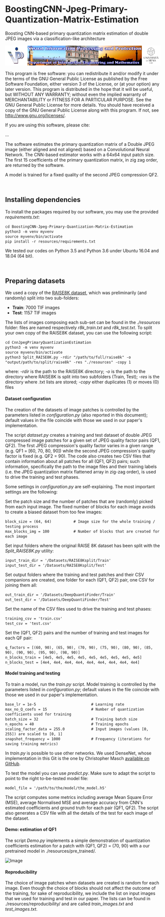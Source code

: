 # BoostingCNN-Jpeg-Primary-Quantization-Matrix-Estimation
Boosting CNN-based primary quantization matrix estimation of double JPEG images via a classification-like architecture

![Image](./resources/vippdiism.png)

This program is free software: you can redistribute it and/or modify it under the terms of the GNU General Public
License as published by the Free Software Foundation, either version 3 of the License, or (at your option) any later
version. This program is distributed in the hope that it will be useful, but WITHOUT ANY WARRANTY; without even the
implied warranty of MERCHANTABILITY or FITNESS FOR A PARTICULAR PURPOSE.  See the GNU General Public License for
more details. You should have received a copy of the GNU General Public License along with this program.
If not, see <http://www.gnu.org/licenses/>.

If you are using this software, please cite:

...
    
The software estimates the primary quantization matrix of a Double JPEG image (either aligned and not aligned) 
based on a Convolutional Neural Network. The CNN-based estimator works with a 64x64 input patch size. 
The first 15 coefficients of the primary quantization matrix, in zig zag order, are returned by the software.

A model is trained for a fixed quality of the second JPEG compression QF2.

<br>

## Installing dependencies

To install the packages required by our software, you may use the provided *requirements.txt*:
```
cd BoostingCNN-Jpeg-Primary-Quantization-Matrix-Estimation
python3 -m venv myvenv
source myvenv/bin/activate
pip install -r resources/requirements.txt
```
We tested our codes on Python 3.5 and Python 3.6 under Ubuntu 16.04 and 18.04 (64 bit).

<br>

## Preparing datasets

We used a copy of the [RAISE8K dataset](http://loki.disi.unitn.it/RAISE/), which was preliminarily 
(and randomly) split into two sub-folders:
* **Train**: 7000 TIF images
* **Test**: 1157 TIF images

The lists of images composing each sub-set can be found in the *./resources* folder: files are named 
respectively *r8k_train.txt* and *r8k_test.txt*. To split your own copy of the RAISE8K dataset, you can use 
the following script:

```
cd CnnJpegPrimaryQuantizationEstimation
python3 -m venv myvenv
source myvenv/bin/activate
python3 Split_RAISE8K.py -rdir "/path/to/full/raise8k" -o "output/path/to/split/raise8k" -res "./resources" -copy 1
```

where: *-rdir* is the path to the RAISE8K directory; *-o* is the path to the directory where RAISE8K is split
into two subfolders (Train, Test); *-res* is the directory where .txt lists are stored; *-copy* either
duplicates (1) or moves (0) files


#### Dataset configuration

The creation of the datasets of image patches is controlled by the parameters listed in *configuration.py* 
(also reported in this document); default values in the file coincide with those we used in our paper's 
implementation.

The script *dataset.py* creates a training and test dataset of double JPEG compressed image patches 
for a given set of JPEG quality factor pairs (QF1, QF2). The first JPEG compression's quality factor 
varies in a given range (e.g. QF1 = [60, 70, 80, 90]) while the second JPEG compression's quality factor is 
fixed (e.g. QF2 = 90). The code also creates two CSV files that contain information about all patches 
for all (QF1, QF2) pairs; such information, specifically the path to the image files and their training labels 
(i.e. the JPEG quantization matrix flattened array in zig-zag order), is used to drive the training and 
test phases.

Some settings in *configuration.py* are self-explaining. The most important settings are the following:

Set the patch size and the number of patches that are (randomly) picked from each input image. The fixed number
of blocks for each image avoids to create a biased dataset from too few images:
```
block_size = (64, 64)          # Image size for the whole training / testing process
max_blocks_img = 100           # Number of blocks that are created for each image
```
Set input folders where the original RAISE 8K dataset has been split with the *Split_RAISE8K.py* utility:
```
input_train_dir = '/Datasets/RAISE8Ksplit/Train'
input_test_dir = '/Datasets/RAISE8Ksplit/Test'
```
Set output folders where the training and test patches and their CSV companions are created, one folder
for each (QF1, QF2) pair, one CSV for joining them all:
```
out_train_dir = '/Datasets/DeepQuantiFinder/Train'
out_test_dir = '/Datasets/DeepQuantiFinder/Test'
```
Set the name of the CSV files used to drive the training and test phases:
```
training_csv = 'train.csv'
test_csv = 'test.csv'
```
Set the (QF1, QF2) pairs and the number of training and test images for each QF pair:
```
q_factors = [(60, 90), (65, 90), (70, 90), (75, 90), (80, 90), (85, 90), (90, 90), (95, 90), (98, 90)]
n_blocks_train = [4e5, 4e5, 4e5, 4e5, 4e5, 4e5, 4e5, 4e5, 4e5]
n_blocks_test = [4e4, 4e4, 4e4, 4e4, 4e4, 4e4, 4e4, 4e4, 4e4]
```

#### Model training and testing

To train a model, run the *train.py* script. Model training is controlled by the parameters listed 
in *configuration.py*; default values in the file coincide with those we used in our paper's implementation.
```
base_lr = 1e-5                         # Learning rate
max_no_Q_coefs = 15                    # Number of quantization coefficients used for training
batch_size = 32                        # Training batch size
n_epochs = 40                          # Training epochs
scaling_factor_data = 255.0            # Input images (values [0, 255]) are scaled to [0, 1]
snapshot_frequency = 1000              # Frequency (iterations for saving training metrics)
```
In *train.py* is possible to use other networks. We used DenseNet, whose implementation in this Git is 
the one by Christopher Masch [available on GitHub](https://github.com/cmasch/densenet/blob/master/densenet.py).      

To test the model you can use *predict.py*. Make sure to adapt the script to point to the right 
to-be-tested model file:  
```
model_file = '/path/to/the/model/the_model.h5'
``` 
The script computes some metrics including average Mean Square Error (MSE), average Normalised MSE and average 
accuracy from CNN's estimated coefficients and ground truth for each pair (QF1, QF2). The script also generates
a CSV file with all the details of the test for each image of the dataset.

#### Demo: estimation of QF1
The script *Demo.py* implements a simple demonstration of quantization coefficients estimation for a patch
with (QF1, QF2) = (70, 90) with a our pretrained model in ./resources/pre_trained/.

![Image](./resources/reproducibility/Demo.png)

#### Reproducibility
The choice of image patches when datasets are created is random for each image. Even though the choice of blocks
should not affect the outcome of the training, for sake of reproducibility, we include the list on input images
that we used for training and test in our paper. The lists can be found in ./resources/reproducibility/ and are
called *train_images.txt* and *test_images.txt*.
